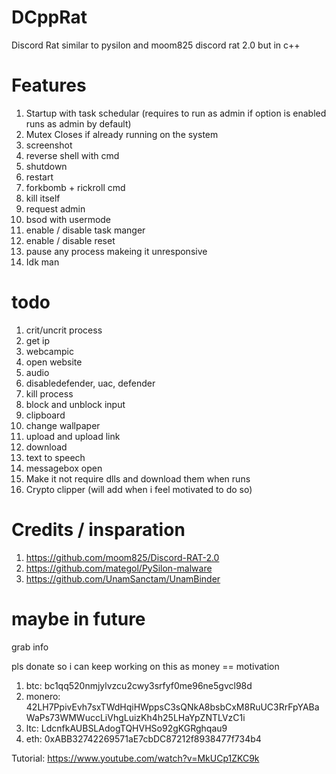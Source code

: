 # DCppRat
Discord Rat similar to pysilon and moom825 discord rat 2.0 but in c++

# Features

1. Startup with task schedular (requires to run as admin if option is enabled runs as admin by default)
2. Mutex Closes if already running on the system
3. screenshot
4. reverse shell with cmd
5. shutdown
6. restart
7. forkbomb + rickroll cmd
8. kill itself
9. request admin
10. bsod with usermode
11. enable / disable task manger
12. enable / disable reset
13. pause any process makeing it unresponsive
14. Idk man

# todo
1. crit/uncrit process
2. get ip
3. webcampic
4. open website
5. audio
6. disabledefender, uac, defender
7. kill process
8. block and unblock input
9. clipboard
10. change wallpaper
11. upload and upload link
12. download
13. text to speech
14. messagebox open
15. Make it not require dlls and download them when runs
16. Crypto clipper (will add when i feel motivated to do so)

# Credits / insparation
1. https://github.com/moom825/Discord-RAT-2.0
2. https://github.com/mategol/PySilon-malware
3. https://github.com/UnamSanctam/UnamBinder

# maybe in future
  grab info
  
pls donate so i can keep working on this  as money == motivation
1. btc: bc1qq520nmjylvzcu2cwy3srfyf0me96ne5gvcl98d
2. monero: 42LH7PpivEvh7sxTWdHqiHWppsC3sQNkA8bsbCxM8RuUC3RrFpYABaWaPs73WMWuccLiVhgLuizKh4h25LHaYpZNTLVzC1i
3. ltc: LdcnfkAUBSLAdogTQHVHSo92gKGRghqau9
4. eth: 0xABB32742269571aE7cbDC87212f8938477f734b4

Tutorial: https://www.youtube.com/watch?v=MkUCp1ZKC9k
